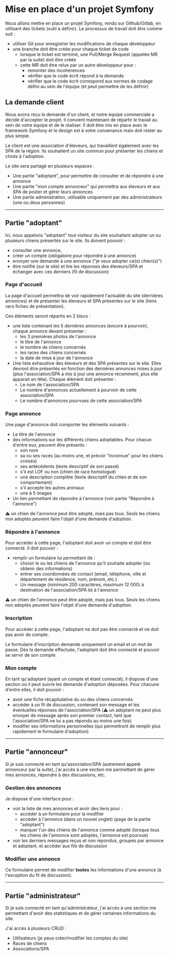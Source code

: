 # Mise en place d'un projet Symfony

Nous allons mettre en place un projet Symfony, rendu sur Github/Gitlab, en utilisant des tickets (outil à définir). Le processus de travail doit être comme suit : 
- utiliser Git pour enregistrer les modifications de chaque développeur
- une branche doit être créée pour chaque ticket de code
  - lorsque le ticket est terminé, une Pull/Merge Request (appelée MR par la suite) doit être créée
  - cette MR doit être relue par un autre développeur pour :
    - remonter des incohérences
    - vérifier que le code écrit répond à la demande
    - vérifier que le code écrit correspond aux normes de codage défini au sein de l'équipe (et peut permettre de les définir)

## La demande client

Nous avons reçu la demande d'un client, et notre équipe commerciale a décidé d'accepter le projet. Il convient maintenant de répartir le travail au sein de votre équipe et de le réaliser. Il doit être mis en place avec le framework Symfony et le design est à votre convenance mais doit rester au plus simple.

Le client est une association d'éleveurs, qui travaillent également avec les SPA de la région. Ils souhaitent un site commun pour présenter les chiens et chiots à l'adoption. 

Le site sera partagé en plusieurs espaces :
- Une partie "adoptant", pour permettre de consulter et de répondre à une annonce
- Une partie "mon compte annonceur" qui permettra aux éleveurs et aux SPA de poster et gérer leurs annonces
- Une partie administration, utilisable uniquement par des administrateurs (une ou deux personnes)

---

## Partie "adoptant"

Ici, nous appelons "adoptant" tout visiteur du site souhaitant adopter un ou plusieurs chiens présentés sur le site. Ils doivent pouvoir :
- consulter une annonce,
- créer un compte (obligatoire pour répondre à une annonce)
- envoyer une demande à une annonce ("je veux adopter ce(s) chien(s)")
- être notifié (sur le site) et lire les réponses des éleveurs/SPA et échanger avec ces derniers (fil de discussion)

### Page d'accueil

La page d'accueil permettra de voir rapidement l'actualité du site (dernières annonces) et de présenter les éleveurs et SPA présentes sur le site (liens vers fiches de présentation).

Ces éléments seront répartis en 2 blocs : 

- une liste contenant les 5 dernières annonces (encore à pourvoir), chaque annonce devant présenter : 
  - les 3 premières photos de l'annonce
  - le titre de l'annonce
  - le nombre de chiens concernés
  - les races des chiens concernés
  - la date de mise à jour de l'annonce
- Une liste exhaustive des éleveurs et des SPA présentes sur le site. Elles devront être présentés en fonction des dernières annonces mises à jour (plus l'association/SPA a mis à jour une annonce récemment, plus elle apparait en tête). Chaque élémént doit présenter :
  - Le nom de l'association/SPA
  - Le nombre d'annonces actuellement à pourvoir de cette association/SPA
  - Le nombre d'annonces pourvues de cette association/SPA
  
### Page annonce

Une page d'annonce doit comporter les éléments suivants :

- Le titre de l'annonce
- des informations sur les différents chiens adoptables. Pour chacun d'entre eux, peuvent être présents :
  - son nom 
  - sa ou ses races (au moins une, et prévoir "inconnue" pour les chiens croisés)
  - ses antécédents (texte descriptif de son passé)
  - s'il est LOF ou non (chien de race homologué)
  - une description complète (texte descriptif du chien et de son comportement)
  - s'il accepte les autres animaux
  - une à 5 images
- Un lien permettant de répondre à l'annonce (voir partie "Répondre à l'annonce")

:warning: un chien de l'annonce peut être adopté, mais pas tous. Seuls les chiens non adoptés peuvent faire l'objet d'une demande d'adoption.

### Répondre à l'annonce

Pour accéder à cette page, l'adoptant doit avoir un compte et doit être connecté. Il doit pouvoir :
- remplir un formulaire lui permettant de : 
  - choisir le ou les chiens de l'annonce qu'il souhaite adopter (ou obtenir des informations)
  - entrer ses coordonnées de contact (email, téléphone, ville et département de résidence, nom, prénom, etc.)
  - Un message (minimum 200 caractères, maximum 12 000) à destination de l'association/SPA lié à l'annonce

:warning: un chien de l'annonce peut être adopté, mais pas tous. Seuls les chiens non adoptés peuvent faire l'objet d'une demande d'adoption.
  
### Inscription

Pour accéder à cette page, l'adoptant ne doit pas être connecté et ne doit pas avoir de compte.

Le formulaire d'inscription demande uniquement un email et un mot de passe. Dès la demande effectuée, l'adoptant doit être connecté et pouvoir se servir de son compte.

### Mon compte

En tant qu'adoptant (ayant un compte et étant connecté), il dispose d'une section où il peut suivre les demande d'adoption déposées. Pour chacune d'entre elles, il doit pouvoir :
- avoir une fiche récapitulative du ou des chiens concernés
- accéder à un fil de discussion, contenant son message et les éventuelles réponses de l'association/SPA (:warning: un adoptant ne peut plus envoyer de message après son premier contact, tant que l'association/SPA ne lui a pas répondu au moins une fois)
- modifier ses informations personnelles (qui permettront de remplir plus rapidement le formulaire d'adoption)

---

## Partie "annonceur"

Si je suis connecté en tant qu'association/SPA (autrement appelé annonceur par la suite), j'ai accès à une section me permettant de gérer mes annonces, répondre à des discussions, etc.

### Gestion des annonces

Je dispose d'une interface pour :
- voir la liste de mes annonces et avoir des liens pour :
  - accéder à un formulaire pour la modifier
  - accéder à l'annonce (dans un nouvel onglet) (page de la partie "adoptant")
  - marquer l'un des chiens de l'annonce comme adopté (lorsque tous les chiens de l'annonce sont adoptés, l'annonce est pourvue)
- voir les derniers messages reçus et non répondus, groupés par annonce et adoptant, et accéder aux fils de discussion

### Modifier une annonce

Ce formulaire permet de modifier **toutes** les informations d'une annonce (à l'exception du fil de discussion).

---

## Partie "administrateur"

Si je suis connecté en tant qu'administrateur, j'ai accès à une section me permettant d'avoir des statistiques et de gérer certaines informations du site.

J'ai accès à plusieurs CRUD : 
- Utilisateurs (je peux créer/modifier les comptes du site)
- Races de chiens
- Associations/SPA
